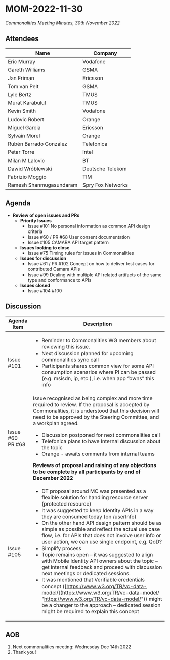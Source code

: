 # MOM-2022-11-30

*Commonalities Meeting Minutes, 30th November 2022*

## Attendees

| Name | Company |
| ---- | ------- |
| Eric Murray | Vodafone |
| Gareth Williams | GSMA |
| Jan Friman | Ericsson |
| Tom van Pelt | GSMA |
| Lyle Bertz | TMUS |
| Murat Karabulut | TMUS |
| Kevin Smith | Vodafone |
| Ludovic Robert | Orange |
| Miguel Garcia | Ericsson |
| Sylvain Morel | Orange |
| Rubén Barrado González | Telefonica |
| Petar Torre | Intel |
| Milan M Lalovic | BT |
| Dawid Wróblewski | Deutsche Telekom |
| Fabrizio Moggio | TIM |
| Ramesh Shanmugasundaram | Spry Fox Networks |

## Agenda

* **Review of open issues and PRs**
    * **Priority Issues**
        * Issue #101 No personal information as common API design criteria
        * Issue #60 / PR #68 User consent documentation
        * Issue #105 CAMARA API target pattern
    * **Issues looking to close**
        * Issue #75 Timing rules for issues in Commonalities
    * **Issues for discussion**
        * Issue #61 / PR #102 Concept on how to deliver test cases for contributed Camara APIs
        * Issue #99 Dealing with multiple API related artifacts of the same type and conformance to APIs
    * **Issues closed**
        * Issue #104 #100

## Discussion

| Agenda Item | Description |
| ----------- | ----------- |
| Issue #101 | <ul><li>Reminder to Commonalities WG members about reviewing this issue.</li><li>Next discussion planned for upcoming commonalities sync call</li><li>Participants shares common view for some API consumption scenarios where PI can be passed (e.g. msisdn, ip, etc.), i.e. when app “owns” this info</li></ul> |
| Issue #60<br>PR #68 | Issue recognised as being complex and more time required to review. If the proposal is accepted by Commonalities, it is understood that this decision will need to be approved by the Steering Committee, and a workplan agreed.<ul><li>Discussion postponed for next commonalities call</li><li>Telefonica plans to have Internal discussion about the topic</li><li>Orange - awaits comments from internal teams</li></ul>**Reviews of proposal and raising of any objections to be complete by all participants by end of December 2022** |
| Issue #105 | <ul><li>DT proposal around MC was presented as a flexible solution for handling resource server (protected resource)</li><li>It was suggested to keep Identity APIs in a way they are consumed today (on /userInfo)</li><li>On the other hand API design pattern should be as simple as possible and reflect the actual use case flow, i.e. for APIs that does not involve user info or user action, we can use single endpoint, e.g. QoD?</li><li>Simplify process</li><li>Topic remains open – it was suggested to align with Mobile Identity API owners about the topic – get internal feedback and proceed with discussion next meetings or dedicated sessions.</li><li>It was mentioned that Verifiable credentials concept ([https://www.w3.org/TR/vc-data-model/](https://www.w3.org/TR/vc-data-model/ "https://www.w3.org/TR/vc-data-model/")) might be a changer to the approach – dedicated session might be required to explain this concept </li></ul> |

## AOB

1. Next commonalities meeting: Wednesday Dec 14th 2022
2. Thank you!
